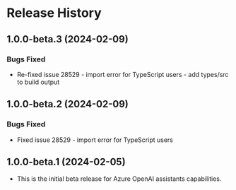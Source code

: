 # Release History

## 1.0.0-beta.3 (2024-02-09)

### Bugs Fixed

- Re-fixed issue 28529 - import error for TypeScript users - add types/src to build output

## 1.0.0-beta.2 (2024-02-09)

### Bugs Fixed

- Fixed issue 28529 - import error for TypeScript users

## 1.0.0-beta.1 (2024-02-05)

- This is the initial beta release for Azure OpenAI assistants capabilities.
